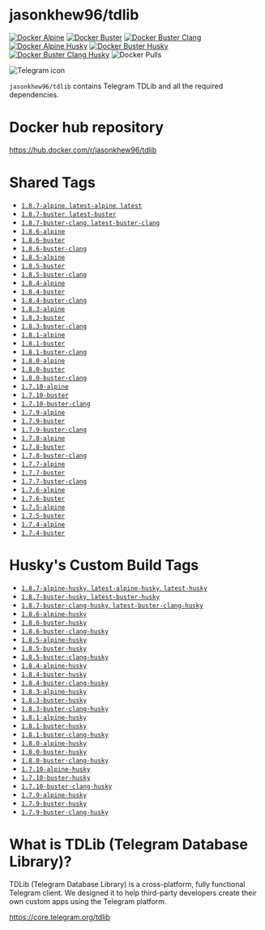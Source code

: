 # jasonkhew96/tdlib
[![Docker Alpine](https://github.com/JasonKhew96/tdlib/actions/workflows/alpine.yml/badge.svg)](https://github.com/JasonKhew96/tdlib/actions/workflows/alpine.yml)
[![Docker Buster](https://github.com/JasonKhew96/tdlib/actions/workflows/buster.yml/badge.svg)](https://github.com/JasonKhew96/tdlib/actions/workflows/buster.yml)
[![Docker Buster Clang](https://github.com/JasonKhew96/tdlib/actions/workflows/buster-clang.yml/badge.svg)](https://github.com/JasonKhew96/tdlib/actions/workflows/buster-clang.yml)
[![Docker Alpine Husky](https://github.com/JasonKhew96/tdlib/actions/workflows/alpine-husky.yml/badge.svg)](https://github.com/JasonKhew96/tdlib/actions/workflows/alpine-husky.yml)
[![Docker Buster Husky](https://github.com/JasonKhew96/tdlib/actions/workflows/buster-husky.yml/badge.svg)](https://github.com/JasonKhew96/tdlib/actions/workflows/buster-husky.yml)
[![Docker Buster Clang Husky](https://github.com/JasonKhew96/tdlib/actions/workflows/buster-clang-husky.yml/badge.svg)](https://github.com/JasonKhew96/tdlib/actions/workflows/buster-clang-husky.yml)
![Docker Pulls](https://img.shields.io/docker/pulls/jasonkhew96/tdlib)

<div><img src="https://telegram.org/img/t_logo.svg?1"
     alt="Telegram icon"/></div>


`jasonkhew96/tdlib` contains Telegram TDLib and all the required dependencies.

# Docker hub repository
https://hub.docker.com/r/jasonkhew96/tdlib

# Shared Tags
* [`1.8.7-alpine`, `latest-alpine`, `latest`][1.8.7-alpine-Dockerfile]
* [`1.8.7-buster`, `latest-buster`][1.8.7-buster-Dockerfile]
* [`1.8.7-buster-clang`, `latest-buster-clang`][1.8.7-buster-clang-Dockerfile]
* [`1.8.6-alpine`][1.8.6-alpine-Dockerfile]
* [`1.8.6-buster`][1.8.6-buster-Dockerfile]
* [`1.8.6-buster-clang`][1.8.6-buster-clang-Dockerfile]
* [`1.8.5-alpine`][1.8.5-alpine-Dockerfile]
* [`1.8.5-buster`][1.8.5-buster-Dockerfile]
* [`1.8.5-buster-clang`][1.8.5-buster-clang-Dockerfile]
* [`1.8.4-alpine`][1.8.4-alpine-Dockerfile]
* [`1.8.4-buster`][1.8.4-buster-Dockerfile]
* [`1.8.4-buster-clang`][1.8.4-buster-clang-Dockerfile]
* [`1.8.3-alpine`][1.8.3-alpine-Dockerfile]
* [`1.8.3-buster`][1.8.3-buster-Dockerfile]
* [`1.8.3-buster-clang`][1.8.3-buster-clang-Dockerfile]
* [`1.8.1-alpine`][1.8.1-alpine-Dockerfile]
* [`1.8.1-buster`][1.8.1-buster-Dockerfile]
* [`1.8.1-buster-clang`][1.8.1-buster-clang-Dockerfile]
* [`1.8.0-alpine`][1.8.0-alpine-Dockerfile]
* [`1.8.0-buster`][1.8.0-buster-Dockerfile]
* [`1.8.0-buster-clang`][1.8.0-buster-clang-Dockerfile]
* [`1.7.10-alpine`][1.7.10-alpine-Dockerfile]
* [`1.7.10-buster`][1.7.10-buster-Dockerfile]
* [`1.7.10-buster-clang`][1.7.10-buster-clang-Dockerfile]
* [`1.7.9-alpine`][1.7.9-alpine-Dockerfile]
* [`1.7.9-buster`][1.7.9-buster-Dockerfile]
* [`1.7.9-buster-clang`][1.7.9-buster-clang-Dockerfile]
* [`1.7.8-alpine`][1.7.8-alpine-Dockerfile]
* [`1.7.8-buster`][1.7.8-buster-Dockerfile]
* [`1.7.8-buster-clang`][1.7.8-buster-clang-Dockerfile]
* [`1.7.7-alpine`][1.7.7-alpine-Dockerfile]
* [`1.7.7-buster`][1.7.7-buster-Dockerfile]
* [`1.7.7-buster-clang`][1.7.7-buster-clang-Dockerfile]
* [`1.7.6-alpine`][1.7.6-alpine-Dockerfile]
* [`1.7.6-buster`][1.7.6-buster-Dockerfile]
* [`1.7.5-alpine`][1.7.5-alpine-Dockerfile]
* [`1.7.5-buster`][1.7.5-buster-Dockerfile]
* [`1.7.4-alpine`][1.7.4-alpine-Dockerfile]
* [`1.7.4-buster`][1.7.4-buster-Dockerfile]

# Husky's Custom Build Tags
* [`1.8.7-alpine-husky`, `latest-alpine-husky`, `latest-husky`][1.8.7-alpine-husky-Dockerfile]
* [`1.8.7-buster-husky`, `latest-buster-husky`][1.8.7-buster-husky-Dockerfile]
* [`1.8.7-buster-clang-husky`, `latest-buster-clang-husky`][1.8.7-buster-clang-husky-Dockerfile]
* [`1.8.6-alpine-husky`][1.8.6-alpine-husky-Dockerfile]
* [`1.8.6-buster-husky`][1.8.6-buster-husky-Dockerfile]
* [`1.8.6-buster-clang-husky`][1.8.6-buster-clang-husky-Dockerfile]
* [`1.8.5-alpine-husky`][1.8.5-alpine-husky-Dockerfile]
* [`1.8.5-buster-husky`][1.8.5-buster-husky-Dockerfile]
* [`1.8.5-buster-clang-husky`][1.8.5-buster-clang-husky-Dockerfile]
* [`1.8.4-alpine-husky`][1.8.4-alpine-husky-Dockerfile]
* [`1.8.4-buster-husky`][1.8.4-buster-husky-Dockerfile]
* [`1.8.4-buster-clang-husky`][1.8.4-buster-clang-husky-Dockerfile]
* [`1.8.3-alpine-husky`][1.8.3-alpine-husky-Dockerfile]
* [`1.8.3-buster-husky`][1.8.3-buster-husky-Dockerfile]
* [`1.8.3-buster-clang-husky`][1.8.3-buster-clang-husky-Dockerfile]
* [`1.8.1-alpine-husky`][1.8.1-alpine-husky-Dockerfile]
* [`1.8.1-buster-husky`][1.8.1-buster-husky-Dockerfile]
* [`1.8.1-buster-clang-husky`][1.8.1-buster-clang-husky-Dockerfile]
* [`1.8.0-alpine-husky`][1.8.0-alpine-husky-Dockerfile]
* [`1.8.0-buster-husky`][1.8.0-buster-husky-Dockerfile]
* [`1.8.0-buster-clang-husky`][1.8.0-buster-clang-husky-Dockerfile]
* [`1.7.10-alpine-husky`][1.7.10-alpine-husky-Dockerfile]
* [`1.7.10-buster-husky`][1.7.10-buster-husky-Dockerfile]
* [`1.7.10-buster-clang-husky`][1.7.10-buster-clang-husky-Dockerfile]
* [`1.7.9-alpine-husky`][1.7.9-alpine-husky-Dockerfile]
* [`1.7.9-buster-husky`][1.7.9-buster-husky-Dockerfile]
* [`1.7.9-buster-clang-husky`][1.7.9-buster-clang-husky-Dockerfile]

# What is TDLib (Telegram Database Library)?
TDLib (Telegram Database Library) is a cross-platform, fully functional Telegram client. We designed it to help third-party developers create their own custom apps using the Telegram platform.

https://core.telegram.org/tdlib

[1.8.7-alpine-Dockerfile]: https://github.com/JasonKhew96/tdlib/blob/v1.8.7/alpine/Dockerfile
[1.8.7-buster-Dockerfile]: https://github.com/JasonKhew96/tdlib/blob/v1.8.7/buster/Dockerfile
[1.8.7-buster-clang-Dockerfile]: https://github.com/JasonKhew96/tdlib/blob/v1.8.7/buster-clang/Dockerfile
[1.8.7-alpine-husky-Dockerfile]: https://github.com/JasonKhew96/tdlib/blob/v1.8.7/alpine-husky/Dockerfile
[1.8.7-buster-husky-Dockerfile]: https://github.com/JasonKhew96/tdlib/blob/v1.8.7/buster-husky/Dockerfile
[1.8.7-buster-clang-husky-Dockerfile]: https://github.com/JasonKhew96/tdlib/blob/v1.8.7/buster-clang-husky/Dockerfile
[1.8.6-alpine-Dockerfile]: https://github.com/JasonKhew96/tdlib/blob/v1.8.6/alpine/Dockerfile
[1.8.6-buster-Dockerfile]: https://github.com/JasonKhew96/tdlib/blob/v1.8.6/buster/Dockerfile
[1.8.6-buster-clang-Dockerfile]: https://github.com/JasonKhew96/tdlib/blob/v1.8.6/buster-clang/Dockerfile
[1.8.6-alpine-husky-Dockerfile]: https://github.com/JasonKhew96/tdlib/blob/v1.8.6/alpine-husky/Dockerfile
[1.8.6-buster-husky-Dockerfile]: https://github.com/JasonKhew96/tdlib/blob/v1.8.6/buster-husky/Dockerfile
[1.8.6-buster-clang-husky-Dockerfile]: https://github.com/JasonKhew96/tdlib/blob/v1.8.6/buster-clang-husky/Dockerfile
[1.8.5-alpine-Dockerfile]: https://github.com/JasonKhew96/tdlib/blob/v1.8.5/alpine/Dockerfile
[1.8.5-buster-Dockerfile]: https://github.com/JasonKhew96/tdlib/blob/v1.8.5/buster/Dockerfile
[1.8.5-buster-clang-Dockerfile]: https://github.com/JasonKhew96/tdlib/blob/v1.8.5/buster-clang/Dockerfile
[1.8.5-alpine-husky-Dockerfile]: https://github.com/JasonKhew96/tdlib/blob/v1.8.5/alpine-husky/Dockerfile
[1.8.5-buster-husky-Dockerfile]: https://github.com/JasonKhew96/tdlib/blob/v1.8.5/buster-husky/Dockerfile
[1.8.5-buster-clang-husky-Dockerfile]: https://github.com/JasonKhew96/tdlib/blob/v1.8.5/buster-clang-husky/Dockerfile
[1.8.4-alpine-Dockerfile]: https://github.com/JasonKhew96/tdlib/blob/v1.8.4/alpine/Dockerfile
[1.8.4-buster-Dockerfile]: https://github.com/JasonKhew96/tdlib/blob/v1.8.4/buster/Dockerfile
[1.8.4-buster-clang-Dockerfile]: https://github.com/JasonKhew96/tdlib/blob/v1.8.4/buster-clang/Dockerfile
[1.8.4-alpine-husky-Dockerfile]: https://github.com/JasonKhew96/tdlib/blob/v1.8.4/alpine-husky/Dockerfile
[1.8.4-buster-husky-Dockerfile]: https://github.com/JasonKhew96/tdlib/blob/v1.8.4/buster-husky/Dockerfile
[1.8.4-buster-clang-husky-Dockerfile]: https://github.com/JasonKhew96/tdlib/blob/v1.8.4/buster-clang-husky/Dockerfile
[1.8.3-alpine-Dockerfile]: https://github.com/JasonKhew96/tdlib/blob/v1.8.3/alpine/Dockerfile
[1.8.3-buster-Dockerfile]: https://github.com/JasonKhew96/tdlib/blob/v1.8.3/buster/Dockerfile
[1.8.3-buster-clang-Dockerfile]: https://github.com/JasonKhew96/tdlib/blob/v1.8.3/buster-clang/Dockerfile
[1.8.3-alpine-husky-Dockerfile]: https://github.com/JasonKhew96/tdlib/blob/v1.8.3/alpine-husky/Dockerfile
[1.8.3-buster-husky-Dockerfile]: https://github.com/JasonKhew96/tdlib/blob/v1.8.3/buster-husky/Dockerfile
[1.8.3-buster-clang-husky-Dockerfile]: https://github.com/JasonKhew96/tdlib/blob/v1.8.3/buster-clang-husky/Dockerfile
[1.8.1-alpine-Dockerfile]: https://github.com/JasonKhew96/tdlib/blob/v1.8.1/alpine/Dockerfile
[1.8.1-buster-Dockerfile]: https://github.com/JasonKhew96/tdlib/blob/v1.8.1/buster/Dockerfile
[1.8.1-buster-clang-Dockerfile]: https://github.com/JasonKhew96/tdlib/blob/v1.8.1/buster-clang/Dockerfile
[1.8.1-alpine-husky-Dockerfile]: https://github.com/JasonKhew96/tdlib/blob/v1.8.1/alpine-husky/Dockerfile
[1.8.1-buster-husky-Dockerfile]: https://github.com/JasonKhew96/tdlib/blob/v1.8.1/buster-husky/Dockerfile
[1.8.1-buster-clang-husky-Dockerfile]: https://github.com/JasonKhew96/tdlib/blob/v1.8.1/buster-clang-husky/Dockerfile
[1.8.0-alpine-Dockerfile]: https://github.com/JasonKhew96/tdlib/blob/v1.8.0/alpine/Dockerfile
[1.8.0-buster-Dockerfile]: https://github.com/JasonKhew96/tdlib/blob/v1.8.0/buster/Dockerfile
[1.8.0-buster-clang-Dockerfile]: https://github.com/JasonKhew96/tdlib/blob/v1.8.0/buster-clang/Dockerfile
[1.8.0-alpine-husky-Dockerfile]: https://github.com/JasonKhew96/tdlib/blob/v1.8.0/alpine-husky/Dockerfile
[1.8.0-buster-husky-Dockerfile]: https://github.com/JasonKhew96/tdlib/blob/v1.8.0/buster-husky/Dockerfile
[1.8.0-buster-clang-husky-Dockerfile]: https://github.com/JasonKhew96/tdlib/blob/v1.8.0/buster-clang-husky/Dockerfile
[1.7.10-alpine-Dockerfile]: https://github.com/JasonKhew96/tdlib/blob/v1.7.10/alpine/Dockerfile
[1.7.10-buster-Dockerfile]: https://github.com/JasonKhew96/tdlib/blob/v1.7.10/buster/Dockerfile
[1.7.10-buster-clang-Dockerfile]: https://github.com/JasonKhew96/tdlib/blob/v1.7.10/buster-clang/Dockerfile
[1.7.10-alpine-husky-Dockerfile]: https://github.com/JasonKhew96/tdlib/blob/v1.7.10/alpine-husky/Dockerfile
[1.7.10-buster-husky-Dockerfile]: https://github.com/JasonKhew96/tdlib/blob/v1.7.10/buster-husky/Dockerfile
[1.7.10-buster-clang-husky-Dockerfile]: https://github.com/JasonKhew96/tdlib/blob/v1.7.10/buster-clang-husky/Dockerfile
[1.7.9-alpine-Dockerfile]: https://github.com/JasonKhew96/tdlib/blob/v1.7.9/alpine/Dockerfile
[1.7.9-buster-Dockerfile]: https://github.com/JasonKhew96/tdlib/blob/v1.7.9/buster/Dockerfile
[1.7.9-buster-clang-Dockerfile]: https://github.com/JasonKhew96/tdlib/blob/v1.7.9/buster-clang/Dockerfile
[1.7.9-alpine-husky-Dockerfile]: https://github.com/JasonKhew96/tdlib/blob/v1.7.9/alpine-husky/Dockerfile
[1.7.9-buster-husky-Dockerfile]: https://github.com/JasonKhew96/tdlib/blob/v1.7.9/buster-husky/Dockerfile
[1.7.9-buster-clang-husky-Dockerfile]: https://github.com/JasonKhew96/tdlib/blob/v1.7.9/buster-clang-husky/Dockerfile
[1.7.8-alpine-Dockerfile]: https://github.com/JasonKhew96/tdlib/blob/v1.7.8/alpine/Dockerfile
[1.7.8-buster-Dockerfile]: https://github.com/JasonKhew96/tdlib/blob/v1.7.8/buster/Dockerfile
[1.7.8-buster-clang-Dockerfile]: https://github.com/JasonKhew96/tdlib/blob/v1.7.8/buster-clang/Dockerfile
[1.7.7-alpine-Dockerfile]: https://github.com/JasonKhew96/tdlib/blob/v1.7.7/alpine/Dockerfile
[1.7.7-buster-Dockerfile]: https://github.com/JasonKhew96/tdlib/blob/v1.7.7/buster/Dockerfile
[1.7.7-buster-clang-Dockerfile]: https://github.com/JasonKhew96/tdlib/blob/v1.7.7/buster-clang/Dockerfile
[1.7.6-alpine-Dockerfile]: https://github.com/JasonKhew96/tdlib/blob/v1.7.6/alpine/Dockerfile
[1.7.6-buster-Dockerfile]: https://github.com/JasonKhew96/tdlib/blob/v1.7.6/buster/Dockerfile
[1.7.5-alpine-Dockerfile]: https://github.com/JasonKhew96/tdlib/blob/v1.7.5/alpine/Dockerfile
[1.7.5-buster-Dockerfile]: https://github.com/JasonKhew96/tdlib/blob/v1.7.5/buster/Dockerfile
[1.7.4-alpine-Dockerfile]: https://github.com/JasonKhew96/tdlib/blob/v1.7.4/alpine/Dockerfile
[1.7.4-buster-Dockerfile]: https://github.com/JasonKhew96/tdlib/blob/v1.7.4/buster/Dockerfile
